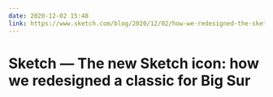 ```yaml
---
date: 2020-12-02 15:48
link: https://www.sketch.com/blog/2020/12/02/how-we-redesigned-the-sketch-icon-for-big-sur/
---
```


# Sketch — The new Sketch icon: how we redesigned a classic for Big Sur 